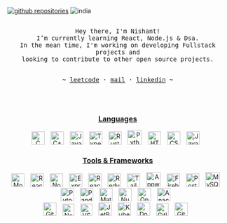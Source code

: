 <p align="left">
      <a href="https://github.com/Nishantdd?tab=repositories">
         <img alt="github repositories" src="https://custom-icon-badges.demolab.com/badge/-My%20Repos-blue?style=for-the-badge&logoColor=white&logo=repo"/></a>
      <img alt="india" src="https://custom-icon-badges.demolab.com/badge/Delhi-IN-purple?style=for-the-badge&logo=location&logoColor=white"/>
<!--       <a href="https://github.com/Nishantdd?tab=repositories&sort=stargazers"> -->
<!--          <img alt="total stars" title="Total stars on GitHub" src="https://custom-icon-badges.demolab.com/github/stars/Nishantdd?color=55960c&style=for-the-badge&labelColor=488207&logo=star"/></a> -->
</p>
<p align="center">
   <samp><br>
   Hey there, I'm Nishant!
   <br>
   I’m currently learning React, Node.js & Dsa.<br>
   In the mean time, I'm working on developing Fullstack projects and<br> looking to contribute to other open source
   projects.
   <br>
   </samp><br>
<p align="center"><samp> ~
   <a href="https://leetcode.com/u/Nishantdd/">leetcode</a>
   ·
   <a href="mailto:nishant.dahiya2000@gmail.com">mail</a>
   ·
   <a href="https://www.linkedin.com/in/nishant-dahiya-322038232/">linkedin</a>
   ~ </samp><br><br>
   
</p>
</p>

<br>

<h3 align="center"><ins>Languages</ins></h3>
<p align="center">
<img alt="C" width="30px" style="padding-right:10px;" src="https://cdn.jsdelivr.net/gh/devicons/devicon/icons/c/c-plain.svg" />
<img alt="C++" width="30px" style="padding-right:10px;" src="https://cdn.jsdelivr.net/gh/devicons/devicon/icons/cplusplus/cplusplus-plain.svg" />
<img alt="JavaScript" width="30px" style="padding-right:10px;" src="https://cdn.jsdelivr.net/gh/devicons/devicon/icons/javascript/javascript-plain.svg" />
<img alt="TypeScript" width="30px" style="padding-right:10px;" src="https://cdn.jsdelivr.net/gh/devicons/devicon/icons/typescript/typescript-plain.svg" />
<img alt="Rust" width="30px" style="padding-right:10px;" src="https://cdn.jsdelivr.net/gh/devicons/devicon/icons/rust/rust-original.svg" />
<img alt="Python" width="33px" style="padding-right:10px;" src="https://cdn.jsdelivr.net/gh/devicons/devicon/icons/python/python-original.svg" />
<img alt="HTML" width="30px" style="padding-right:10px;" src="https://cdn.jsdelivr.net/gh/devicons/devicon/icons/html5/html5-plain.svg" />
<img alt="CSS" width="30px" style="padding-right:10px;" src="https://cdn.jsdelivr.net/gh/devicons/devicon/icons/css3/css3-plain.svg" />
<img alt="Java" width="30px" style="padding-right:10px;" src="https://cdn.jsdelivr.net/gh/devicons/devicon/icons/java/java-original.svg" />
</p>


<h3 align="center"><ins>Tools & Frameworks</ins></h3>
<p align="center">
<img alt="MongoDB" width="30px" style="padding-right:10px;" src="https://cdn.jsdelivr.net/gh/devicons/devicon/icons/mongodb/mongodb-plain.svg" />
<img alt="React" width="30px" style="padding-right:10px;" src="https://cdn.jsdelivr.net/gh/devicons/devicon/icons/react/react-original.svg" />
<img alt="Node.js" width="30px" style="padding-right:10px;" src="https://cdn.jsdelivr.net/gh/devicons/devicon/icons/nodejs/nodejs-plain.svg" />
<img alt="Express" width="30px" style="padding-right:10px;" src="https://cdn.jsdelivr.net/gh/devicons/devicon/icons/express/express-original.svg" />
<img alt="React Router" width="30px" style="padding-right:10px;" src="https://cdn.jsdelivr.net/gh/devicons/devicon/icons/reactrouter/reactrouter-original.svg" />
<img alt="Redux" width="30px" style="padding-right:10px;" src="https://cdn.jsdelivr.net/gh/devicons/devicon/icons/redux/redux-original.svg" />
<img alt="Tailwind" width="30px" style="padding-right:10px;" src="https://cdn.jsdelivr.net/gh/devicons/devicon/icons/tailwindcss/tailwindcss-original.svg" />
<img alt="Appwrite" width="33px" style="padding-right:10px;" src="https://cdn.jsdelivr.net/gh/devicons/devicon/icons/appwrite/appwrite-original.svg" />
<img alt="Firebase" width="30px" style="padding-right:10px;" src="https://cdn.jsdelivr.net/gh/devicons/devicon/icons/firebase/firebase-plain.svg" />
<img alt="Postgres" width="30px" style="padding-right:10px;" src="https://cdn.jsdelivr.net/gh/devicons/devicon/icons/postgresql/postgresql-plain.svg" />
<img alt="MySQL" width="33px" style="padding-right:10px;" src="https://cdn.jsdelivr.net/gh/devicons/devicon/icons/mysql/mysql-original.svg" />
<br>
<img alt="Pytorch" width="30px" style="padding-right:10px;" src="https://cdn.jsdelivr.net/gh/devicons/devicon/icons/pytorch/pytorch-original.svg" />
<img alt="Pandas" width="30px" style="padding-right:10px;" src="https://cdn.jsdelivr.net/gh/devicons/devicon/icons/pandas/pandas-plain.svg" />
<img alt="Matplotlib" width="30px" style="padding-right:10px;" src="https://cdn.jsdelivr.net/gh/devicons/devicon/icons/matplotlib/matplotlib-plain.svg" />
<img alt="Numpy" width="30px" style="padding-right:10px;" src="https://cdn.jsdelivr.net/gh/devicons/devicon/icons/numpy/numpy-plain.svg" />
<img alt="OpenCV" width="30px" style="padding-right:10px;" src="https://cdn.jsdelivr.net/gh/devicons/devicon/icons/opencv/opencv-original.svg" />
<img alt="Anaconda" width="30px" style="padding-right:10px;" src="https://cdn.jsdelivr.net/gh/devicons/devicon/icons/anaconda/anaconda-original.svg" />
<br>
<img alt="Git" width="30px" style="padding-right:10px;" src="https://cdn.jsdelivr.net/gh/devicons/devicon/icons/git/git-plain.svg" />
<img alt="Neovim" width="27px" style="padding-right:10px;" src="https://cdn.jsdelivr.net/gh/devicons/devicon/icons/neovim/neovim-original.svg" />
<img alt="VSCode" width="27px" style="padding-right:10px;" src="https://cdn.jsdelivr.net/gh/devicons/devicon/icons/vscode/vscode-original.svg" />
<img alt="JetBrains" width="30px" style="padding-right:10px;" src="https://cdn.jsdelivr.net/gh/devicons/devicon/icons/jetbrains/jetbrains-original.svg" />
<img alt="Kubernetes" width="30px" style="padding-right:10px;" src="https://cdn.jsdelivr.net/gh/devicons/devicon/icons/kubernetes/kubernetes-plain.svg" />
<img alt="Docker" width="30px" style="padding-right:10px;" src="https://cdn.jsdelivr.net/gh/devicons/devicon/icons/docker/docker-plain.svg" />
<img alt="Gitlab" width="28px" style="padding-right:10px;" src="https://cdn.jsdelivr.net/gh/devicons/devicon/icons/gitlab/gitlab-plain.svg" />
<img alt="Github" width="30px" style="padding-right:10px;" src="https://cdn.jsdelivr.net/gh/devicons/devicon/icons/github/github-original.svg" />
</p>
